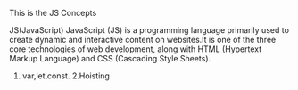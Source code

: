 This is the JS Concepts

JS(JavaScript) 
JavaScript (JS) is a programming language primarily used to create dynamic and interactive content on websites.It is one of the three core technologies of web development, along with HTML (Hypertext Markup Language) and CSS (Cascading Style Sheets).

1. var,let,const.
2.Hoisting
